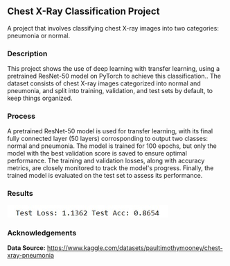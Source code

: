 ## Chest X-Ray Classification Project

A  project that involves classifying chest X-ray images into two categories: pneumonia or normal. 

### Description

This project shows the use of deep learning with transfer learning, using a pretrained ResNet-50 model on PyTorch to achieve this classification.. The dataset consists of chest X-ray images categorized into normal and pneumonia, and split into training, validation, and test sets by default, to keep things organized.

### Process

A pretrained ResNet-50 model is used for transfer learning, with its final fully connected layer (50 layers) corrosponding to output two classes: normal and pneumonia. The model is trained for 100 epochs, but only the model with the best validation score is saved to ensure optimal performance. The training and validation losses, along with accuracy metrics, are closely monitored to track the model's progress. Finally, the trained model is evaluated on the test set to assess its performance.

### Results

![Result](https://github.com/I-Zaifa/PneumoniaDectection/blob/main/Result.jpg)

### Acknowledgements
**Data Source:** https://www.kaggle.com/datasets/paultimothymooney/chest-xray-pneumonia


